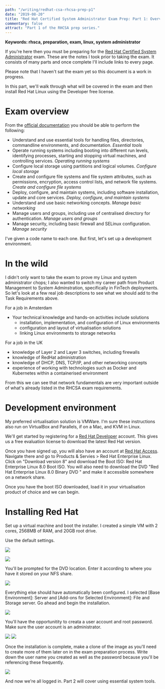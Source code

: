 ```yaml
---
path: "/writing/redhat-csa-rhcsa-prep-p1"
date: "2019-08-20"
title: "Red Hat Certified System Administrator Exam Prep: Part 1: Overview"
commentary: false
attract: "Part 1 of the RHCSA prep series."
---
```

**Keywords: rhsca, preparation, exam, linux, system administrator**

If you're here then you must be preparing for the [Red Hat Certified System Administrator](https://www.redhat.com/en/services/training/ex200-red-hat-certified-system-administrator-rhcsa-exam) exam.  These are the notes I took prior to taking the exam.  It consists of many parts and once complete I'll include links to every page.

Please note that I haven't sat the exam yet so this document is a work in progress.

In this part, we'll walk through what will be covered in the exam and then install Red Hat Linux using the Developer free license.

# Exam overview
From the [official documentation](https://www.redhat.com/en/services/certification/rhcsa) you should be able to perform the following:
* Understand and use essential tools for handling files, directories, commandline environments, and documentation. *Essential tools*
* Operate running systems including booting into different run levels, identifying processes, starting and stopping virtual machines, and controlling services. *Operating running systems*
* Configure local storage using partitions and logical volumes. *Configure local storage*
* Create and configure file systems and file system attributes, such as permissions, encryption, access control lists, and network file systems. *Create and configure file systems*
* Deploy, configure, and maintain systems, including software installation, update and core services. *Deploy, configure, and maintain systems*
* Understand and use basic networking concepts. *Manage basic networking*
* Manage users and groups, including use of centralised directory for authentication. *Manage users and groups*
* Manage security, including basic firewall and SELinux configuration. *Manage security*

I've given a code name to each one.  But first, let's set up a development environment.

# In the wild
I didn't only want to take the exam to prove my Linux and system administrator chops; I also wanted to switch my career path from Product Management to System Adminstration, specifically in FinTech deployments.  So let's look at a few real job descriptions to see what we should add to the Task Requirements above.

For a job in Amsterdam
* Your technical knowledge and hands-on activities include solutions 
  * installation, implementation, and configuration of Linux environments
  * configuration and layout of virtualisation solutions
  * linking Linux environments to storage networks

For a job in the UK
* knowledge of Layer 2 and Layer 3 switches, including firewalls
* knowledge of RedHat administration
* knowledge of DHCP, DNS, TCP/IP, and other networking concepts
* experience of working with technologies such as Docker and Kubernetes within a containerised environment

From this we can see that network fundamentals are very important outside of what's already listed in the RHCSA exam requirements.

# Development environment
My preferred virtualisation solution is VMWare.  I'm sure these instructions also run on VirtualBox and Parallels, if on a Mac, and KVM in Linux.

We'll get started by registering for a [Red Hat Developer](https://developers.redhat.com) account.  This gives us a free evaluation license to download the latest Red Hat version.

Once you have signed up, you will also have an account at [Red Hat Access](https://access.redhat.com/).  Navigate there and go to Products & Servies > Red Hat Enterprise Linux.  Click on "Download version 8" and download the Boot ISO: Red Hat Enterprise Linux 8.0 Boot ISO.  You will also need to download the DVD "Red Hat Enterprise Linux 8.0 Binary DVD " and make it accessible somewhere on a network share.

Once you have the boot ISO downloaded, load it in your virtualisation product of choice and we can begin.

# Installing Red Hat
Set up a virtual machine and boot the installer.  I created a simple VM with 2 cores, 2568MB of RAM, and 20GB root drive.

Use the default settings.

![](./images/rhcsa-vm-installation-1.png)

![](./images/rhcsa-vm-installation-2.png)

You'll be prompted for the DVD location.  Enter it according to where you have it stored on your NFS share.

![](./images/rhcsa-vm-installation-3.png)

Everything else should have automatically been configured.  I selected [Base Environment]: Server and [Add-ons for Selected Environment]: File and Storage server.  Go ahead and begin the installation.

![](./images/rhcsa-vm-installation-4.png)

You'll have the opportunitity to creata a user account and root password.  Make sure the user account is an administrator.

![](./images/rhcsa-vm-installation-5.png)
![](./images/rhcsa-vm-installation-6.png)

Once the installation is complete, make a clone of the image as you'll need to create more of them later on in the exam preparation process.  Write down the user name you created as well as the password because you'll be referencing these frequently.

![](./images/rhcsa-vm-installation-7.png)

And now we're all logged in.  Part 2 will cover using essential system tools.
